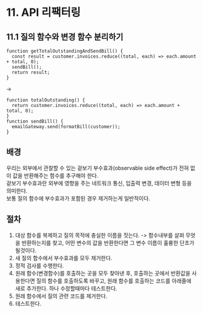 # 11. API 리팩터링
## 11.1 질의 함수와 변경 함수 분리하기
```JS
function getTotalOutstandingAndSendBill() { 
  const result = customer.invoices.reduce((total, each) => each.amount + total, 0); 
  sendBill();
  return result; 
}
```
->
```JS
function totalOutstanding() { 
  return customer.invoices.reduce((total, each) => each.amount + total, 0); 
} 
function sendBill() { 
  emailGateway.send(formatBill(customer)); 
}
```
## 배경
우리는 외부에서 관찰할 수 있는 겉보기 부수효과(observable side effect)가 전혀 없이 값을 반환해주는 함수를 추구해야 한다.  
겉보기 부수효과란 외부에 영향을 주는 네트워크 통신, 입출력 변경, 데이터 변형 등을 의미한다.  
보통 질의 함수에 부수효과가 포함된 경우 제거하는게 일반적이다.

## 절차
1. 대상 함수를 복제하고 질의 목적에 충실한 이름을 짓는다. -> 함수내부를 살펴 무엇을 반환하는지를 찾고, 어떤 변수의 값을 반환한다면 그 변수 이름이 훌륭한 단초가 될것이다.
2. 새 질의 함수에서 부수효과를 모두 제거한다.
3. 정적 검사를 수행한다.
4. 원래 함수(변경함수)를 호출하는 곳을 모두 찾아낸 후, 호출하는 곳에서 반환값을 사용한다면 질의 함수를 호출하도록 바꾸고, 원래 함수를 호출하는 코드를 아래줄에 새로 추가한다. 하나 수정할때마다 테스트한다.
5. 원래 함수에서 질의 관련 코드를 제거한다.
6. 테스트한다.
